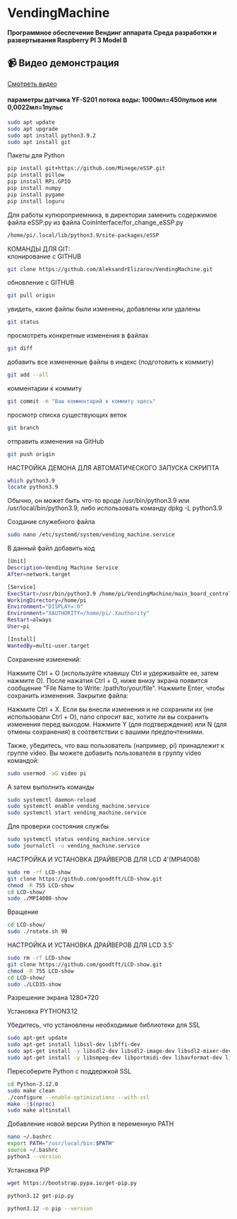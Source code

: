 # VendingMachine
**Программное обеспечение Вендинг аппарата**
**Среда разработки и развертывания Raspberry PI 3 Model B**

## 📹 Видео демонстрация

[Смотреть видео](./assets/VID-20240523-WA0000.mp4)

#### параметры датчика YF-S201 потока воды: 1000мл=450пульов или 0,0022мл=1пульс

````bash
sudo apt update
sudo apt upgrade
sudo apt install python3.9.2
sudo apt install git
````

Пакеты для Python
````bash
pip install git+https://github.com/Minege/eSSP.git
pip install pillow
pip install RPi.GPIO
pip install numpy
pip install pygame
pip install loguru
````
Для работы купюроприемника, в директории заменить содержимое файла eSSP.py из файла CoinInterface/for_change_eSSP.py
````bash
/home/pi/.local/lib/python3.9/site-packages/eSSP
````

КОМАНДЫ ДЛЯ GIT:  
клонирование с GITHUB
````bash
git clone https://github.com/AleksandrElizarov/VendingMachine.git
````
обновление с GITHUB
````bash
git pull origin
````

увидеть, какие файлы были изменены, добавлены или удалены
````bash
git status
````

просмотреть конкретные изменения в файлах
````bash
git diff
````

добавить все измененные файлы в индекс (подготовить к коммиту)
````bash
git add --all
````

комментарии к коммиту
````bash
git commit -m "Ваш комментарий к коммиту здесь"
````

просмотр списка существующих веток
````bash
git branch
````

 отправить изменения на GitHub
````bash
git push origin
````

НАСТРОЙКА ДЕМОНА ДЛЯ АВТОМАТИЧЕСКОГО ЗАПУСКА СКРИПТА
````bash
which python3.9
locate python3.9
````
Обычно, он может быть что-то вроде /usr/bin/python3.9 или /usr/local/bin/python3.9, либо использовать команду dpkg -L python3.9

Создание служебного файла
````bash
sudo nano /etc/systemd/system/vending_machine.service
````

В данный файл добавить код
````bash
[Unit]
Description=Vending Machine Service
After=network.target

[Service]
ExecStart=/usr/bin/python3.9 /home/pi/VendingMachine/main_board_control.py
WorkingDirectory=/home/pi
Environment="DISPLAY=:0"
Environment="XAUTHORITY=/home/pi/.Xauthority"
Restart=always
User=pi

[Install]
WantedBy=multi-user.target

````
Сохранение изменений:

Нажмите Ctrl + O (используйте клавишу Ctrl и удерживайте ее, затем нажмите O).
После нажатия Ctrl + O, ниже внизу экрана появится сообщение 
"File Name to Write: /path/to/your/file". Нажмите Enter, чтобы сохранить изменения.
Закрытие файла:

Нажмите Ctrl + X.
Если вы внесли изменения и не сохранили их (не использовали Ctrl + O), 
nano спросит вас, хотите ли вы сохранить изменения перед выходом. 
Нажмите Y (для подтверждения) или N (для отмены сохранения) в соответствии с вашими предпочтениями.

Также, убедитесь, что ваш пользователь (например, pi) принадлежит к группе video. 
Вы можете добавить пользователя в группу video командой:
````bash
sudo usermod -aG video pi
````

А затем выполнить команды
````bash
sudo systemctl daemon-reload
sudo systemctl enable vending_machine.service
sudo systemctl start vending_machine.service
````

Для проверки состояния службы
````bash
sudo systemctl status vending_machine.service
sudo journalctl -u vending_machine.service
````

НАСТРОЙКА И УСТАНОВКА ДРАЙВЕРОВ ДЛЯ LCD 4'(MPI4008)
````bash
sudo rm -rf LCD-show
git clone https://github.com/goodtft/LCD-show.git
chmod -R 755 LCD-show
cd LCD-show/
sudo ./MPI4008-show
````
Вращение
````bash
cd LCD-show/
sudo ./rotate.sh 90
````


НАСТРОЙКА И УСТАНОВКА ДРАЙВЕРОВ ДЛЯ LCD 3.5'
````bash
sudo rm -rf LCD-show
git clone https://github.com/goodtft/LCD-show.git
chmod -R 755 LCD-show
cd LCD-show/
sudo ./LCD35-show
````
Разрешение экрана 1280*720

Установка PYTHON3.12

Убедитесь, что установлены необходимые библиотеки для SSL
````bash
sudo apt-get update
sudo apt-get install libssl-dev libffi-dev
sudo apt-get install -y libsdl2-dev libsdl2-image-dev libsdl2-mixer-dev libsdl2-ttf-dev
sudo apt-get install -y libsmpeg-dev libportmidi-dev libavformat-dev libswscale-dev libjpeg-dev libfreetype6-dev


````
Пересоберите Python с поддержкой SSL
````bash
cd Python-3.12.0
sudo make clean
./configure --enable-optimizations --with-ssl
make -j$(nproc)
sudo make altinstall
````
Добавление новой версии Python в переменную PATH
````bash
nano ~/.bashrc
export PATH="/usr/local/bin:$PATH"
source ~/.bashrc
python3 --version
````
Установка PIP

````bash
wget https://bootstrap.pypa.io/get-pip.py
````

````bash
python3.12 get-pip.py
````

````bash
python3.12 -m pip --version
````







